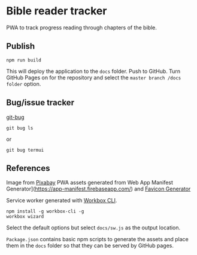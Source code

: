# Bible reader tracker

PWA to track progress reading through chapters of the bible.

## Publish

```
npm run build
```

This will deploy the application to the `docs` folder. Push to GitHub. Turn GitHub Pages on for the
repository and select the `master branch /docs folder` option.

## Bug/issue tracker

[git-bug](https://github.com/MichaelMure/git-bug)

```
git bug ls
```
or

```
git bug termui
```

## References

Image from [Pixabay](https://pixabay.com/) PWA assets generated from Web App Manifest
Generator](https://app-manifest.firebaseapp.com/) and [Favicon Generator](https://realfavicongenerator.net/)

Service worker generated with [Workbox
CLI](https://developers.google.com/web/tools/workbox/modules/workbox-cli).

```
npm install -g workbox-cli -g
workbox wizard
```

Select the default options but select `docs/sw.js` as the output location.

`Package.json` contains basic npm scripts to generate the assets and place them in the `docs` folder
so that they can be served by GitHub pages.
